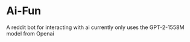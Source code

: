 # Ai-Fun
A reddit bot for interacting with ai
currently only uses the GPT-2-1558M model from Openai
